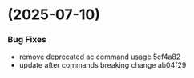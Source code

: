 #  (2025-07-10)


### Bug Fixes

* remove deprecated ac command usage 5cf4a82
* update after commands breaking change ab04f29



